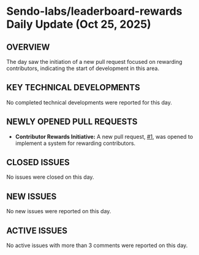 # Sendo-labs/leaderboard-rewards Daily Update (Oct 25, 2025)
## OVERVIEW 
The day saw the initiation of a new pull request focused on rewarding contributors, indicating the start of development in this area.

## KEY TECHNICAL DEVELOPMENTS
No completed technical developments were reported for this day.

## NEWLY OPENED PULL REQUESTS
*   **Contributor Rewards Initiative:** A new pull request, [#1](https://github.com/Sendo-labs/leaderboard-rewards/pull/1), was opened to implement a system for rewarding contributors.

## CLOSED ISSUES
No issues were closed on this day.

## NEW ISSUES
No new issues were reported on this day.

## ACTIVE ISSUES
No active issues with more than 3 comments were reported on this day.